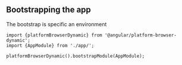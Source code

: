 ## Bootstrapping the app

The bootstrap is specific an environment

```
import {platformBrowserDynamic} from '@angular/platform-browser-dynamic';
import {AppModule} from './app/';

platformBrowserDynamic().bootstrapModule(AppModule);


```
